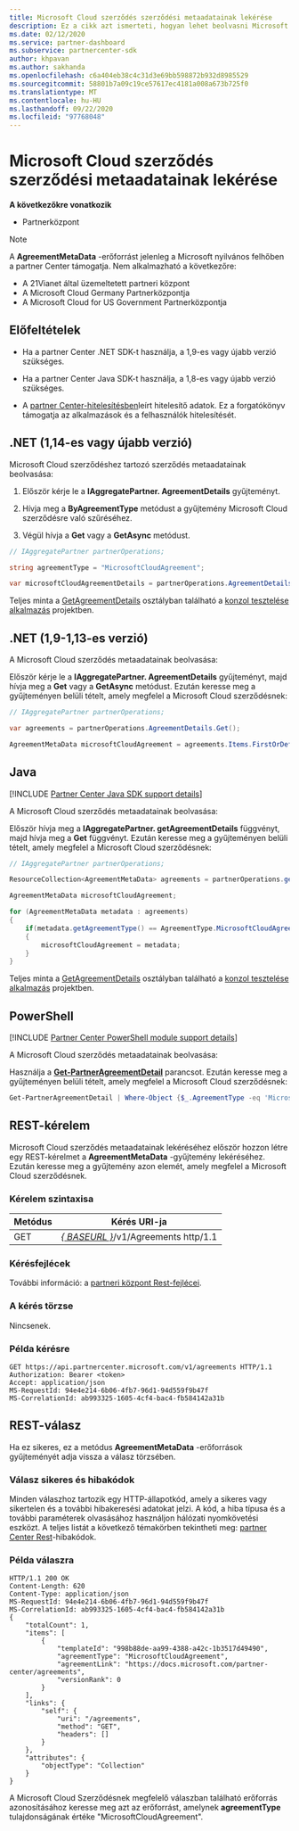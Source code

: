 ```yaml
---
title: Microsoft Cloud szerződés szerződési metaadatainak lekérése
description: Ez a cikk azt ismerteti, hogyan lehet beolvasni Microsoft Cloud szerződés metaadatait.
ms.date: 02/12/2020
ms.service: partner-dashboard
ms.subservice: partnercenter-sdk
author: khpavan
ms.author: sakhanda
ms.openlocfilehash: c6a404eb38c4c31d3e69bb598872b932d8985529
ms.sourcegitcommit: 58801b7a09c19ce57617ec4181a008a673b725f0
ms.translationtype: MT
ms.contentlocale: hu-HU
ms.lasthandoff: 09/22/2020
ms.locfileid: "97768048"
---
```

# <a name="get-agreement-metadata-for-microsoft-cloud-agreement"></a>Microsoft Cloud szerződés szerződési metaadatainak lekérése

**A következőkre vonatkozik**

- Partnerközpont

> [!NOTE]
> A **AgreementMetaData** -erőforrást jelenleg a Microsoft nyilvános felhőben a partner Center támogatja. Nem alkalmazható a következőre:
> - A 21Vianet által üzemeltetett partneri központ
> - A Microsoft Cloud Germany Partnerközpontja
> - A Microsoft Cloud for US Government Partnerközpontja

## <a name="prerequisites"></a>Előfeltételek

- Ha a partner Center .NET SDK-t használja, a 1,9-es vagy újabb verzió szükséges.

- Ha a partner Center Java SDK-t használja, a 1,8-es vagy újabb verzió szükséges.

- A [partner Center-hitelesítésben](./partner-center-authentication.md)leírt hitelesítő adatok. Ez a forgatókönyv támogatja az alkalmazások és a felhasználók hitelesítését.

## <a name="net-version-114-or-newer"></a>.NET (1,14-es vagy újabb verzió)

Microsoft Cloud szerződéshez tartozó szerződés metaadatainak beolvasása:

1. Először kérje le a **IAggregatePartner. AgreementDetails** gyűjteményt.

2. Hívja meg a **ByAgreementType** metódust a gyűjtemény Microsoft Cloud szerződésre való szűréséhez.

3. Végül hívja a **Get** vagy a **GetAsync** metódust.

```csharp
// IAggregatePartner partnerOperations;

string agreementType = "MicrosoftCloudAgreement";

var microsoftCloudAgreementDetails = partnerOperations.AgreementDetails.ByAgreementType(agreementType).Get().Items.Single();
```

Teljes minta a [GetAgreementDetails](https://github.com/PartnerCenterSamples/Partner-Center-SDK-Samples/blob/master/Source/Partner%20Center%20SDK%20Samples/Agreements/GetAgreementDetails.cs) osztályban található a [konzol tesztelése alkalmazás](https://github.com/PartnerCenterSamples/Partner-Center-SDK-Samples) projektben.

## <a name="net-version-19---113"></a>.NET (1,9-1,13-es verzió)

A Microsoft Cloud szerződés metaadatainak beolvasása:

Először kérje le a **IAggregatePartner. AgreementDetails** gyűjteményt, majd hívja meg a **Get** vagy a **GetAsync** metódust. Ezután keresse meg a gyűjteményen belüli tételt, amely megfelel a Microsoft Cloud szerződésnek:

```csharp
// IAggregatePartner partnerOperations;

var agreements = partnerOperations.AgreementDetails.Get();

AgreementMetaData microsoftCloudAgreement = agreements.Items.FirstOrDefault (agr => agr.AgreementType == AgreementType.MicrosoftCloudAgreement);
```

## <a name="java"></a>Java

[!INCLUDE [Partner Center Java SDK support details](../includes/java-sdk-support.md)]

A Microsoft Cloud szerződés metaadatainak beolvasása:

Először hívja meg a **IAggregatePartner. getAgreementDetails** függvényt, majd hívja meg a **Get** függvényt. Ezután keresse meg a gyűjteményen belüli tételt, amely megfelel a Microsoft Cloud szerződésnek:

```java
// IAggregatePartner partnerOperations;

ResourceCollection<AgreementMetaData> agreements = partnerOperations.getAgreements().get();

AgreementMetaData microsoftCloudAgreement;

for (AgreementMetaData metadata : agreements)
{
    if(metadata.getAgreementType() == AgreementType.MicrosoftCloudAgreement)
    {
        microsoftCloudAgreement = metadata;
    }
}
```

Teljes minta a [GetAgreementDetails](https://github.com/microsoft/Partner-Center-Java-Samples/blob/master/sdk/src/main/java/com/microsoft/store/partnercenter/samples/agreements/GetAgreementDetails.java) osztályban található a [konzol tesztelése alkalmazás](https://github.com/Microsoft/Partner-Center-Java-Samples) projektben.

## <a name="powershell"></a>PowerShell

[!INCLUDE [Partner Center PowerShell module support details](../includes/powershell-module-support.md)]

A Microsoft Cloud szerződés metaadatainak beolvasása:

Használja a [**Get-PartnerAgreementDetail**](/powershell/module/partnercenter/get-partneragreementdetail) parancsot. Ezután keresse meg a gyűjteményen belüli tételt, amely megfelel a Microsoft Cloud szerződésnek:

```powershell
Get-PartnerAgreementDetail | Where-Object {$_.AgreementType -eq 'MicrosoftCloudAgreement'} | Select-Object -First 1
```

## <a name="rest-request"></a>REST-kérelem

Microsoft Cloud szerződés metaadatainak lekéréséhez először hozzon létre egy REST-kérelmet a **AgreementMetaData** -gyűjtemény lekéréséhez. Ezután keresse meg a gyűjtemény azon elemét, amely megfelel a Microsoft Cloud szerződésnek.

### <a name="request-syntax"></a>Kérelem szintaxisa

| Metódus | Kérés URI-ja                                                         |
|--------|---------------------------------------------------------------------|
| GET    | [*\{ BASEURL \}*](partner-center-rest-urls.md)/v1/Agreements http/1.1 |

### <a name="request-headers"></a>Kérésfejlécek

További információ: a [partneri központ Rest-fejlécei](headers.md).

### <a name="request-body"></a>A kérés törzse

Nincsenek.

### <a name="request-example"></a>Példa kérésre

```http
GET https://api.partnercenter.microsoft.com/v1/agreements HTTP/1.1
Authorization: Bearer <token>
Accept: application/json
MS-RequestId: 94e4e214-6b06-4fb7-96d1-94d559f9b47f
MS-CorrelationId: ab993325-1605-4cf4-bac4-fb584142a31b
```

## <a name="rest-response"></a>REST-válasz

Ha ez sikeres, ez a metódus **AgreementMetaData** -erőforrások gyűjteményét adja vissza a válasz törzsében.

### <a name="response-success-and-error-codes"></a>Válasz sikeres és hibakódok

Minden válaszhoz tartozik egy HTTP-állapotkód, amely a sikeres vagy sikertelen és a további hibakeresési adatokat jelzi. A kód, a hiba típusa és a további paraméterek olvasásához használjon hálózati nyomkövetési eszközt. A teljes listát a következő témakörben tekintheti meg: [partner Center Rest](error-codes.md)-hibakódok.

### <a name="response-example"></a>Példa válaszra

```http
HTTP/1.1 200 OK
Content-Length: 620
Content-Type: application/json
MS-RequestId: 94e4e214-6b06-4fb7-96d1-94d559f9b47f
MS-CorrelationId: ab993325-1605-4cf4-bac4-fb584142a31b
{
    "totalCount": 1,
    "items": [
        {
            "templateId": "998b88de-aa99-4388-a42c-1b3517d49490",
            "agreementType": "MicrosoftCloudAgreement",
            "agreementLink": "https://docs.microsoft.com/partner-center/agreements",
            "versionRank": 0
        }
    ],
    "links": {
        "self": {
            "uri": "/agreements",
            "method": "GET",
            "headers": []
        }
    },
    "attributes": {
        "objectType": "Collection"
    }
}
```

A Microsoft Cloud Szerződésnek megfelelő válaszban található erőforrás azonosításához keresse meg azt az erőforrást, amelynek **agreementType** tulajdonságának értéke "MicrosoftCloudAgreement".
